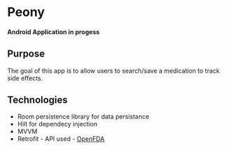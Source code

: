 # Peony
#### Android Application in progess
## Purpose
The goal of this app is to allow users to search/save a medication to track side effects. 

## Technologies
- Room persistence library for data persistance
- Hilt for dependecy injection
- MVVM
- Retrofit - API used - [OpenFDA](https://open.fda.gov/apis/)
